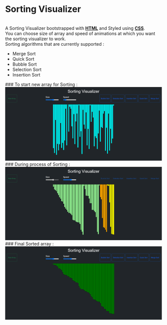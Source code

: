 # Sorting Visualizer
<br>
A Sorting Visualizer bootstrapped with <b><u>HTML</b></u> and Styled using <b><u>CSS</b></u></a>.<br>
You can choose size of array and speed of animations at which you want the sorting visualizer to work.<br>
Sorting algorithms that are currently supported :<br>
<ul><li>Merge Sort</li><li>Quick Sort</li><li>Bubble Sort</li><li>Selection Sort</li><li>Insertion Sort</li></ul>
### To start new array for Sorting :
<img src="https://github.com/diwanshu2004/Sorting-Visualiser/blob/main/Sorting%20Visualiser/img/img1.png">
### During process of Sorting :
<img src="https://github.com/diwanshu2004/Sorting-Visualiser/blob/main/Sorting%20Visualiser/img/img2.png">
### Final Sorted array :
<img src="https://github.com/diwanshu2004/Sorting-Visualiser/blob/main/Sorting%20Visualiser/img/img3.png">
